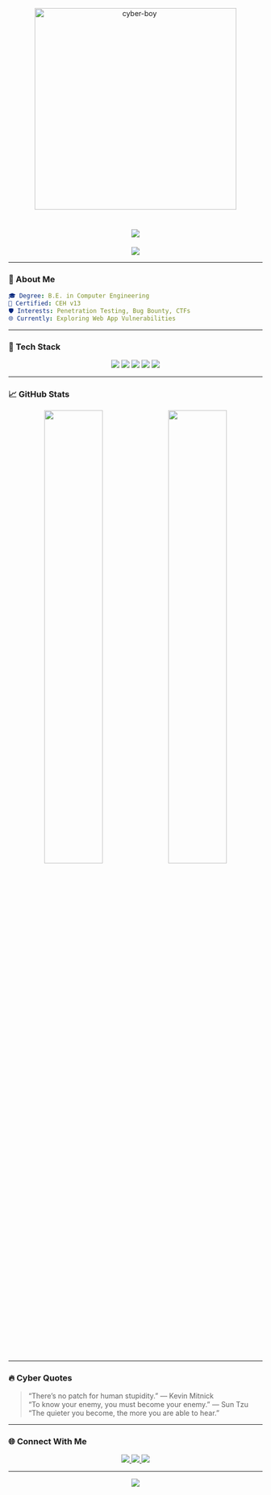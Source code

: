 
<!-- 🔥 Hacker Boy GIF -->
<p align="center">
  <img src="https://media.giphy.com/media/RbDKaczqWovIugyJmW/giphy.gif" width="400" alt="cyber-boy" />
</p>

<!-- 🧠 Typing Text Banner -->
<h1 align="center">
  <img src="https://readme-typing-svg.demolab.com?font=Fira+Code&size=26&duration=3000&pause=1200&color=00FFFF&center=true&vCenter=true&width=700&lines=Hey+there+%F0%9F%91%8B+I'm+Pranit+Thorat;Cybersecurity+Explorer+%F0%9F%94%95;Bug+Bounty+Hunter+%F0%9F%94%A5;Hacking+Legally+%F0%9F%A7%91%E2%80%8D%F0%9F%94%A8;Always+Learning+%F0%9F%93%9A" />
</h1>

<!-- ⚡ Header Banner -->
<p align="center">
  <img src="https://capsule-render.vercel.app/api?type=waving&color=00f0ff&height=120&section=header&text=Welcome%20to%20My%20Cyber%20World&fontAlign=50&fontAlignY=40&fontSize=30&fontColor=ffffff" />
</p>

---

### 🧠 About Me

```yaml
🎓 Degree: B.E. in Computer Engineering
📜 Certified: CEH v13
🛡️ Interests: Penetration Testing, Bug Bounty, CTFs
🌐 Currently: Exploring Web App Vulnerabilities
```

---

### 🧰 Tech Stack

<p align="center">
  <img src="https://img.shields.io/badge/Python-3776AB?style=for-the-badge&logo=python&logoColor=white" />
  <img src="https://img.shields.io/badge/Linux-FCC624?style=for-the-badge&logo=linux&logoColor=black" />
  <img src="https://img.shields.io/badge/Burp%20Suite-FF6600?style=for-the-badge&logo=burpsuite&logoColor=white" />
  <img src="https://img.shields.io/badge/Wireshark-1679A7?style=for-the-badge&logo=wireshark&logoColor=white" />
  <img src="https://img.shields.io/badge/Snort-FF3366?style=for-the-badge&logo=snort&logoColor=white" />
</p>

---

### 📈 GitHub Stats

<p align="center">
  <img src="https://github-readme-stats.vercel.app/api?username=pranitthorat2364&show_icons=true&theme=radical&hide_border=true" width="48%" />
  <img src="https://github-readme-streak-stats.herokuapp.com/?user=pranitthorat2364&theme=radical&hide_border=true" width="48%" />
</p>

---

### 🔥 Cyber Quotes

> “There’s no patch for human stupidity.” — Kevin Mitnick  
> “To know your enemy, you must become your enemy.” — Sun Tzu  
> “The quieter you become, the more you are able to hear.”  

---

### 🌐 Connect With Me

<p align="center">
  <a href="https://linkedin.com/in/pranit-thorat-584a46231">
    <img src="https://img.shields.io/badge/LinkedIn-0A66C2?style=for-the-badge&logo=linkedin&logoColor=white" />
  </a>
  <a href="mailto:pranitthorat2364@gmail.com">
    <img src="https://img.shields.io/badge/Gmail-D14836?style=for-the-badge&logo=gmail&logoColor=white" />
  </a>
  <a href="https://tryhackme.com/p/Mr.Root2364">
    <img src="https://img.shields.io/badge/TryHackMe-2C2C2C?style=for-the-badge&logo=tryhackme&logoColor=red" />
  </a>
</p>



---

<!-- 🚀 Footer with Fancy Glow -->
<p align="center">
  <img src="https://readme-typing-svg.demolab.com?font=Orbitron&size=24&pause=1000&color=00FFEF&center=true&vCenter=true&width=500&lines=Thanks+for+visiting+my+Cyber+World!;Stay+Curious.+Stay+Secure." />
</p>
